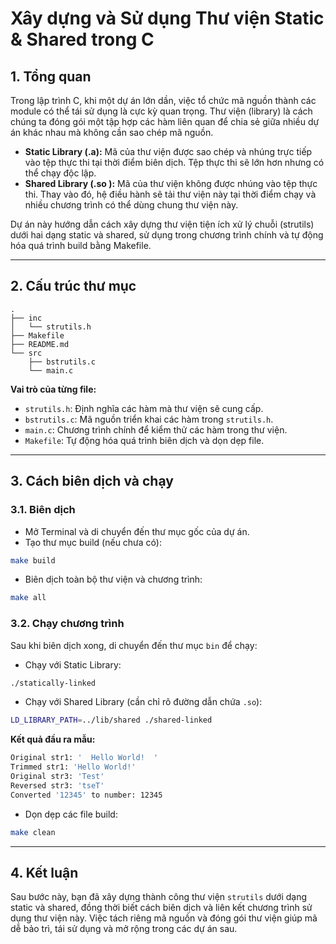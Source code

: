 # Xây dựng và Sử dụng Thư viện Static & Shared trong C

## 1. Tổng quan

Trong lập trình C, khi một dự án lớn dần, việc tổ chức mã nguồn thành các module có thể tái sử dụng là cực kỳ quan trọng. Thư viện (library) là cách chúng ta đóng gói một tập hợp các hàm liên quan để chia sẻ giữa nhiều dự án khác nhau mà không cần sao chép mã nguồn.

* **Static Library (.a):** Mã của thư viện được sao chép và nhúng trực tiếp vào tệp thực thi tại thời điểm biên dịch. Tệp thực thi sẽ lớn hơn nhưng có thể chạy độc lập.
* **Shared Library (.so ):** Mã của thư viện không được nhúng vào tệp thực thi. Thay vào đó, hệ điều hành sẽ tải thư viện này tại thời điểm chạy và nhiều chương trình có thể dùng chung thư viện này.

Dự án này hướng dẫn cách xây dựng thư viện tiện ích xử lý chuỗi (strutils) dưới hai dạng static và shared, sử dụng trong chương trình chính và tự động hóa quá trình build bằng Makefile.

---

## 2. Cấu trúc thư mục

```
.
├── inc
│   └── strutils.h
├── Makefile
├── README.md
└── src
    ├── bstrutils.c
    └── main.c
```

**Vai trò của từng file:**

* `strutils.h`: Định nghĩa các hàm mà thư viện sẽ cung cấp.
* `bstrutils.c`: Mã nguồn triển khai các hàm trong `strutils.h`.
* `main.c`: Chương trình chính để kiểm thử các hàm trong thư viện.
* `Makefile`: Tự động hóa quá trình biên dịch và dọn dẹp file.

---

## 3. Cách biên dịch và chạy

### 3.1. Biên dịch

* Mở Terminal và di chuyển đến thư mục gốc của dự án.
* Tạo thư mục build (nếu chưa có):

```bash
make build
```

* Biên dịch toàn bộ thư viện và chương trình:

```bash
make all
```

### 3.2. Chạy chương trình

Sau khi biên dịch xong, di chuyển đến thư mục `bin` để chạy:

* Chạy với Static Library:

```bash
./statically-linked
```

* Chạy với Shared Library (cần chỉ rõ đường dẫn chứa `.so`):

```bash
LD_LIBRARY_PATH=../lib/shared ./shared-linked
```

**Kết quả đầu ra mẫu:**

```bash
Original str1: '  Hello World!  '
Trimmed str1: 'Hello World!'
Original str3: 'Test'
Reversed str3: 'tseT'
Converted '12345' to number: 12345
```

* Dọn dẹp các file build:

```bash
make clean
```

---

## 4. Kết luận

Sau bước này, bạn đã xây dựng thành công thư viện `strutils` dưới dạng static và shared, đồng thời biết cách biên dịch và liên kết chương trình sử dụng thư viện này. Việc tách riêng mã nguồn và đóng gói thư viện giúp mã dễ bảo trì, tái sử dụng và mở rộng trong các dự án sau.

